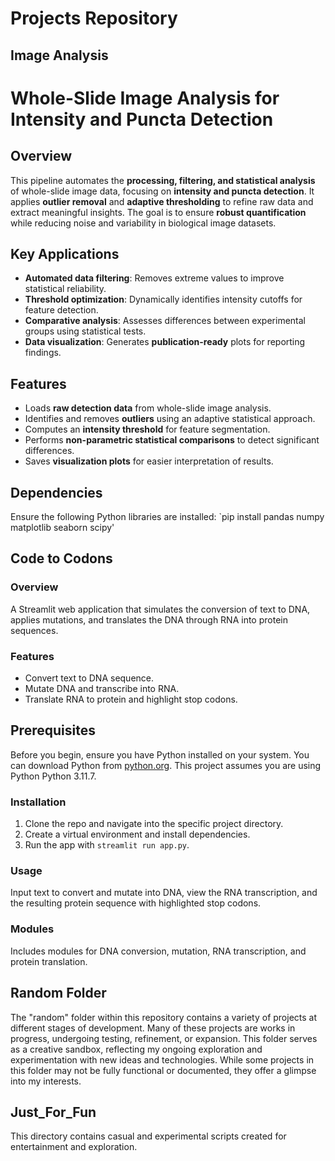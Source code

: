 # Projects Repository

## Image Analysis
# **Whole-Slide Image Analysis for Intensity and Puncta Detection**

## **Overview**
This pipeline automates the **processing, filtering, and statistical analysis** of whole-slide image data, focusing on **intensity and puncta detection**. It applies **outlier removal** and **adaptive thresholding** to refine raw data and extract meaningful insights. The goal is to ensure **robust quantification** while reducing noise and variability in biological image datasets.

## **Key Applications**
- **Automated data filtering**: Removes extreme values to improve statistical reliability.
- **Threshold optimization**: Dynamically identifies intensity cutoffs for feature detection.
- **Comparative analysis**: Assesses differences between experimental groups using statistical tests.
- **Data visualization**: Generates **publication-ready** plots for reporting findings.

## **Features**
- Loads **raw detection data** from whole-slide image analysis.
- Identifies and removes **outliers** using an adaptive statistical approach.
- Computes an **intensity threshold** for feature segmentation.
- Performs **non-parametric statistical comparisons** to detect significant differences.
- Saves **visualization plots** for easier interpretation of results.

## **Dependencies**
Ensure the following Python libraries are installed:
`pip install pandas numpy matplotlib seaborn scipy'

## Code to Codons

### Overview
A Streamlit web application that simulates the conversion of text to DNA, applies mutations, and translates the DNA through RNA into protein sequences.

### Features
- Convert text to DNA sequence.
- Mutate DNA and transcribe into RNA.
- Translate RNA to protein and highlight stop codons.

## Prerequisites
Before you begin, ensure you have Python installed on your system. You can download Python from [python.org](https://www.python.org/downloads/). This project assumes you are using Python Python 3.11.7.

### Installation
1. Clone the repo and navigate into the specific project directory.
2. Create a virtual environment and install dependencies.
3. Run the app with `streamlit run app.py`.

### Usage
Input text to convert and mutate into DNA, view the RNA transcription, and the resulting protein sequence with highlighted stop codons.

### Modules
Includes modules for DNA conversion, mutation, RNA transcription, and protein translation.

## Random Folder

The "random" folder within this repository contains a variety of projects at different stages of development. Many of these projects are works in progress, undergoing testing, refinement, or expansion. This folder serves as a creative sandbox, reflecting my ongoing exploration and experimentation with new ideas and technologies. While some projects in this folder may not be fully functional or documented, they offer a glimpse into my interests.

## Just_For_Fun

This directory contains casual and experimental scripts created for entertainment and exploration.
